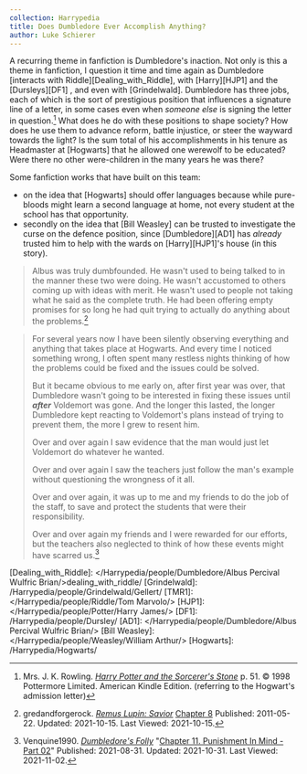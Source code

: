 ```yaml
---
collection: Harrypedia
title: Does Dumbledore Ever Accomplish Anything?
author: Luke Schierer
---
```


A recurring theme in fanfiction is Dumbledore's inaction. Not only is this a
theme in fanfiction, I question it time and time again as Dumbledore [interacts
with Riddle][Dealing_with_Riddle], with [Harry][HJP1] and the [Dursleys][DF1]
, and even with [Grindelwald]. Dumbledore has three jobs, each of which is
the sort of prestigious position that influences a signature line of a
letter, in some cases even when _someone else_ is signing the letter in
question.[^211015-1] What does he do with these positions to shape society?
How does he use them to advance reform, battle injustice, or steer the
wayward towards the light? Is the sum total of his accomplishments in his
tenure as Headmaster at [Hogwarts] that he allowed one werewolf to be educated?
Were there no other were-children in the many years he was there?

Some fanfiction works that have built on this team:

- on the idea that [Hogwarts] should offer languages because while pure-bloods
  might learn a second language at home, not every student at the school has
  that opportunity.
- secondly on the idea that [Bill Weasley] can be trusted to investigate the
  curse on the defence position, since [Dumbledore][AD1] has _already_ trusted him to
  help with the wards on [Harry][HJP1]'s house (in this story).

> Albus was truly dumbfounded. He wasn't used to being talked to in the manner
> these two were doing. He wasn't accustomed to others coming up with ideas with
> merit. He wasn't used to people not taking what he said as the complete truth.
> He had been offering empty promises for so long he had quit trying to actually
> do anything about the problems.[^211015-2]

> For several years now I have been silently observing everything and anything
> that takes place at Hogwarts. And every time I noticed something wrong, I
> often spent many restless nights thinking of how the problems could be fixed
> and the issues could be solved.
>
> But it became obvious to me early on, after first year was over, that
> Dumbledore wasn't going to be interested in fixing these issues until
> _**after**_ Voldemort was gone. And the longer this lasted, the longer
> Dumbledore kept reacting to Voldemort's plans instead of trying to prevent
> them, the more I grew to resent him.
>
> Over and over again I saw evidence that the man would just let Voldemort do
> whatever he wanted.
>
> Over and over again I saw the teachers just follow the man's example without
> questioning the wrongness of it all.
>
> Over and over again, it was up to me and my friends to do the job of the
> staff, to save and protect the students that were their responsibility.
>
> Over and over again my friends and I were rewarded for our efforts, but the
> teachers also neglected to think of how these events might have scarred
> us.[^211102-1]

[Dealing_with_Riddle]: </Harrypedia/people/Dumbledore/Albus Percival Wulfric Brian/>dealing_with_riddle/
[Grindelwald]: /Harrypedia/people/Grindelwald/Gellert/
[TMR1]: </Harrypedia/people/Riddle/Tom Marvolo/>
[HJP1]: </Harrypedia/people/Potter/Harry James/>
[DF1]: /Harrypedia/people/Dursley/
[AD1]: </Harrypedia/people/Dumbledore/Albus Percival Wulfric Brian/>
[Bill Weasley]: </Harrypedia/people/Weasley/William Arthur/>
[Hogwarts]: /Harrypedia/Hogwarts/

[^211102-1]: 
    Venquine1990.
    _[Dumbledore's Folly](https://www.fanfiction.net/s/13948448)_
    "[Chapter 11. Punishment In Mind - Part 02](https://www.fanfiction.net/s/13948448/11/Dumbledore-s-Folly)"
    Published: 2021-08-31. Updated: 2021-10-31. Last Viewed: 2021-11-02.

[^211015-2]: 
    gredandforgerock.
    _[Remus Lupin: Savior](https://www.fanfiction.net/s/7013332)_
    [Chapter 8](https://www.fanfiction.net/s/7013332/8/Remus-Lupin-Savior)
    Published: 2011-05-22. Updated: 2021-10-15. Last Viewed: 2021-10-15.

[^211015-1]: 
    Mrs. J. K. Rowling.
    _[Harry Potter and the Sorcerer's Stone]_
    p. 51. © 1998 Pottermore Limited. American Kindle Edition.
    (referring to the Hogwart's admission letter)

[Harry Potter and the Sorcerer's Stone]: https://www.goodreads.com/book/show/3.Harry_Potter_and_the_Sorcerer_s_Stone
